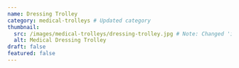 ```yaml
---
name: Dressing Trolley
category: medical-trolleys # Updated category
thumbnail:
  src: /images/medical-trolleys/dressing-trolley.jpg # Note: Changed 'image' to 'src' to match example schema
  alt: Medical Dressing Trolley
draft: false
featured: false
---
```

